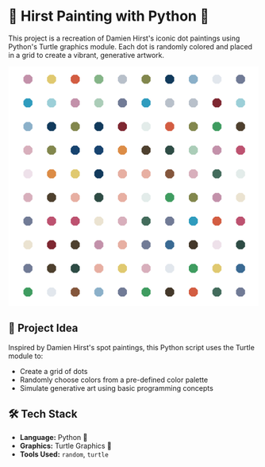 # 🎨 Hirst Painting with Python 🐢

This project is a recreation of Damien Hirst's iconic dot paintings using Python's Turtle graphics module. Each dot is randomly colored and placed in a grid to create a vibrant, generative artwork.

<p align="center">
  <img src="https://github.com/manoj-sys-core/hirst-printing/blob/main/assets/preview.png" width="700" alt="Password Manager GUI Screenshot"/>
</p>

## 🧠 Project Idea

Inspired by Damien Hirst's spot paintings, this Python script uses the Turtle module to:
- Create a grid of dots
- Randomly choose colors from a pre-defined color palette
- Simulate generative art using basic programming concepts

## 🛠️ Tech Stack

- **Language:** Python 🐍
- **Graphics:** Turtle Graphics 🐢
- **Tools Used:** `random`, `turtle`
